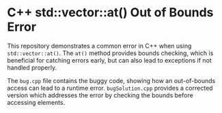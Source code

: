 # C++ std::vector::at() Out of Bounds Error

This repository demonstrates a common error in C++ when using `std::vector::at()`.  The `at()` method provides bounds checking, which is beneficial for catching errors early, but can also lead to exceptions if not handled properly.

The `bug.cpp` file contains the buggy code, showing how an out-of-bounds access can lead to a runtime error. `bugSolution.cpp` provides a corrected version which addresses the error by checking the bounds before accessing elements.